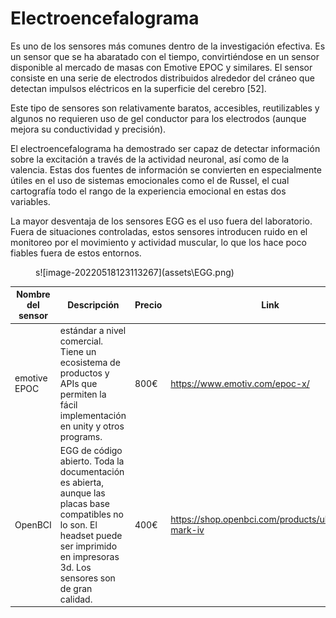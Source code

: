 # Electroencefalograma

Es uno de los sensores más comunes dentro de la investigación efectiva. Es un sensor que se ha abaratado con el tiempo, convirtiéndose en un sensor disponible al mercado de masas con Emotive EPOC y similares. El sensor consiste en una serie de electrodos distribuidos alrededor del cráneo que detectan impulsos eléctricos en la superficie del cerebro [52].

Este tipo de sensores son relativamente baratos, accesibles, reutilizables y algunos no requieren uso de gel conductor para los electrodos (aunque mejora su conductividad y precisión).

El electroencefalograma ha demostrado ser capaz de detectar información sobre la excitación a través de la actividad neuronal, así como de la valencia. Estas dos fuentes de información se convierten en especialmente útiles en el uso de sistemas emocionales como el de Russel, el cual cartografía todo el rango de la experiencia emocional en estas dos variables.

La mayor desventaja de los sensores EGG es el uso fuera del laboratorio. Fuera de situaciones controladas, estos sensores introducen ruido en el monitoreo por el movimiento y actividad muscular, lo que los hace poco fiables fuera de estos entornos. 

<figure markdown>
   s![image-20220518123113267](assets\EGG.png)
  <figcaption></figcaption>
</figure>


| Nombre del sensor | Descripción                                                  | Precio | Link                                                  |
| ----------------- | ------------------------------------------------------------ | ------ | ----------------------------------------------------- |
| emotive EPOC      | estándar a nivel comercial. Tiene un ecosistema de productos y APIs que permiten la fácil implementación en unity y otros programs. | 800€   | https://www.emotiv.com/epoc-x/                        |
| OpenBCI           | EGG de código abierto. Toda la documentación es abierta, aunque las placas base compatibles no lo son. El headset puede ser imprimido en impresoras 3d. Los sensores son de gran calidad. | 400€   | https://shop.openbci.com/products/ultracortex-mark-iv |